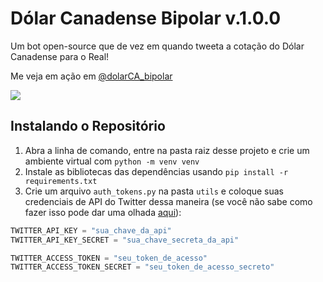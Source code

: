 # Dólar Canadense Bipolar v.1.0.0

Um bot open-source que de vez em quando tweeta a cotação do Dólar Canadense para o Real!

Me veja em ação em [@dolarCA_bipolar](https://twitter.com/dolarCA_bipolar)

<a href="https://twitter.com/dolarCA_bipolar" target="blank"><img src="https://i.imgur.com/jt77CBd.png"></a>


## Instalando o Repositório

1. Abra a linha de comando, entre na pasta raiz desse projeto e crie um ambiente virtual com `python -m venv venv`
2. Instale as bibliotecas das dependências usando `pip install -r requirements.txt`
3. Crie um arquivo `auth_tokens.py` na pasta `utils` e coloque suas credenciais de API do Twitter dessa maneira (se você não sabe como fazer isso pode dar uma olhada [aqui](https://realpython.com/twitter-bot-python-tweepy/#creating-twitter-api-authentication-credentials)):

```python
TWITTER_API_KEY = "sua_chave_da_api"
TWITTER_API_KEY_SECRET = "sua_chave_secreta_da_api"

TWITTER_ACCESS_TOKEN = "seu_token_de_acesso"
TWITTER_ACCESS_TOKEN_SECRET = "seu_token_de_acesso_secreto"
```
